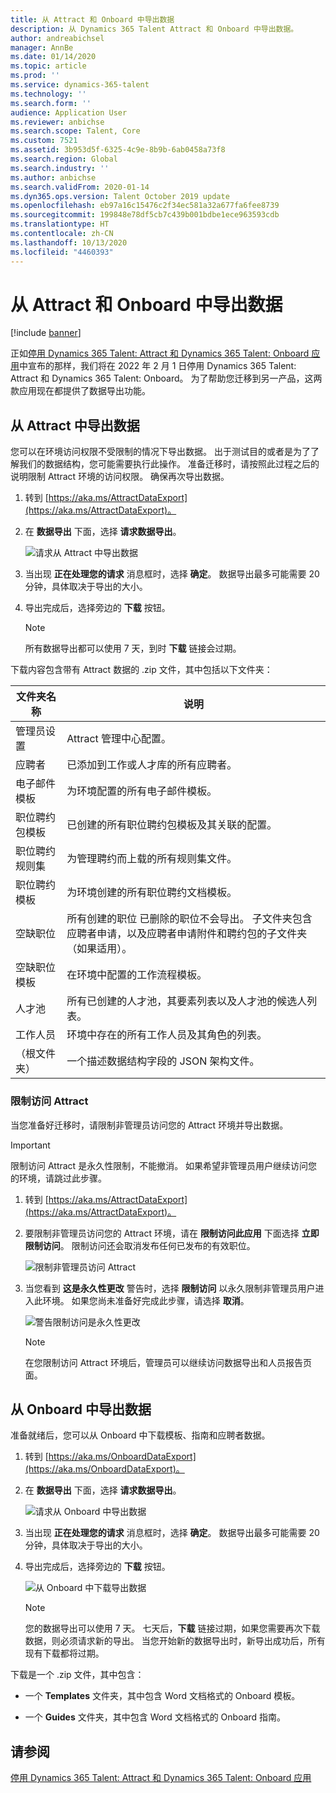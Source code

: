 ```yaml
---
title: 从 Attract 和 Onboard 中导出数据
description: 从 Dynamics 365 Talent Attract 和 Onboard 中导出数据。
author: andreabichsel
manager: AnnBe
ms.date: 01/14/2020
ms.topic: article
ms.prod: ''
ms.service: dynamics-365-talent
ms.technology: ''
ms.search.form: ''
audience: Application User
ms.reviewer: anbichse
ms.search.scope: Talent, Core
ms.custom: 7521
ms.assetid: 3b953d5f-6325-4c9e-8b9b-6ab0458a73f8
ms.search.region: Global
ms.search.industry: ''
ms.author: anbichse
ms.search.validFrom: 2020-01-14
ms.dyn365.ops.version: Talent October 2019 update
ms.openlocfilehash: eb97a16c15476c2f34ec581a32a677fa6fee8739
ms.sourcegitcommit: 199848e78df5cb7c439b001bdbe1ece963593cdb
ms.translationtype: HT
ms.contentlocale: zh-CN
ms.lasthandoff: 10/13/2020
ms.locfileid: "4460393"
---
```

# <a name="export-data-from-attract-and-onboard"></a>从 Attract 和 Onboard 中导出数据

[!include [banner](includes/banner.md)]

正如[停用 Dynamics 365 Talent: Attract 和 Dynamics 365 Talent: Onboard 应用](https://community.dynamics.com/365/talent/b/dynamics365fortalent/posts/retiring-dynamics-365-talent-attract-and-onboard-apps)中宣布的那样，我们将在 2022 年 2 月 1 日停用 Dynamics 365 Talent: Attract 和 Dynamics 365 Talent: Onboard。 为了帮助您迁移到另一产品，这两款应用现在都提供了数据导出功能。

## <a name="export-data-from-attract"></a>从 Attract 中导出数据

您可以在环境访问权限不受限制的情况下导出数据。 出于测试目的或者是为了了解我们的数据结构，您可能需要执行此操作。 准备迁移时，请按照此过程之后的说明限制 Attract 环境的访问权限。 确保再次导出数据。 

1. 转到 [https://aka.ms/AttractDataExport](https://aka.ms/AttractDataExport)。

2. 在 **数据导出** 下面，选择 **请求数据导出**。

   ![[请求从 Attract 中导出数据](./media/attract-onboard-export-data-attract-request.png)](./media/attract-onboard-export-data-attract-request.png)

3. 当出现 **正在处理您的请求** 消息框时，选择 **确定**。 数据导出最多可能需要 20 分钟，具体取决于导出的大小。

4. 导出完成后，选择旁边的 **下载** 按钮。 

   >[!NOTE]
   >所有数据导出都可以使用 7 天，到时 **下载** 链接会过期。</br>
   
下载内容包含带有 Attract 数据的 .zip 文件，其中包括以下文件夹：

| 文件夹名称 | 说明 |
| --- | --- |
| 管理员设置 | Attract 管理中心配置。 |
| 应聘者 | 已添加到工作或人才库的所有应聘者。 |
| 电子邮件模板 | 为环境配置的所有电子邮件模板。 |
| 职位聘约包模板 | 已创建的所有职位聘约包模板及其关联的配置。 |
| 职位聘约规则集 |  为管理聘约而上载的所有规则集文件。 |
| 职位聘约模板 | 为环境创建的所有职位聘约文档模板。 |
| 空缺职位 | 所有创建的职位 已删除的职位不会导出。 子文件夹包含应聘者申请，以及应聘者申请附件和聘约包的子文件夹（如果适用）。 |
| 空缺职位模板 | 在环境中配置的工作流程模板。 |
| 人才池 | 所有已创建的人才池，其要素列表以及人才池的候选人列表。 |
| 工作人员 | 环境中存在的所有工作人员及其角色的列表。 |
| （根文件夹） | 一个描述数据结构字段的 JSON 架构文件。 |

### <a name="restrict-access-to-attract"></a>限制访问 Attract

当您准备好迁移时，请限制非管理员访问您的 Attract 环境并导出数据。

>[!IMPORTANT]
>限制访问 Attract 是永久性限制，不能撤消。 如果希望非管理员用户继续访问您的环境，请跳过此步骤。

1. 转到 [https://aka.ms/AttractDataExport](https://aka.ms/AttractDataExport)。

2. 要限制非管理员访问您的 Attract 环境，请在 **限制访问此应用** 下面选择 **立即限制访问**。 限制访问还会取消发布任何已发布的有效职位。

   ![[限制非管理员访问 Attract](./media/attract-onboard-export-data-attract-restrict-access.png)](./media/attract-onboard-export-data-attract-restrict-access.png)

3. 当您看到 **这是永久性更改** 警告时，选择 **限制访问** 以永久限制非管理员用户进入此环境。 如果您尚未准备好完成此步骤，请选择 **取消**。

   ![[警告限制访问是永久性更改](./media/attract-onboard-export-data-attract-warning.png)](./media/attract-onboard-export-data-attract-warning.png)

   >[!NOTE]
   >在您限制访问 Attract 环境后，管理员可以继续访问数据导出和人员报告页面。

## <a name="export-data-from-onboard"></a>从 Onboard 中导出数据

准备就绪后，您可以从 Onboard 中下载模板、指南和应聘者数据。

1. 转到 [https://aka.ms/OnboardDataExport](https://aka.ms/OnboardDataExport)。

2. 在 **数据导出** 下面，选择 **请求数据导出**。 

   ![[请求从 Onboard 中导出数据](./media/attract-onboard-export-data-onboard-request.png)](./media/attract-onboard-export-data-onboard-request.png)

3. 当出现 **正在处理您的请求** 消息框时，选择 **确定**。 数据导出最多可能需要 20 分钟，具体取决于导出的大小。

4. 导出完成后，选择旁边的 **下载** 按钮。 

   ![[从 Onboard 中下载导出数据](./media/attract-onboard-export-data-onboard-download.png)](./media/attract-onboard-export-data-onboard-download.png)

   >[!NOTE]
   >您的数据导出可以使用 7 天。 七天后，**下载** 链接过期，如果您需要再次下载数据，则必须请求新的导出。 当您开始新的数据导出时，新导出成功后，所有现有下载都将过期。

下载是一个 .zip 文件，其中包含：

- 一个 **Templates** 文件夹，其中包含 Word 文档格式的 Onboard 模板。

- 一个 **Guides** 文件夹，其中包含 Word 文档格式的 Onboard 指南。

## <a name="see-also"></a>请参阅

[停用 Dynamics 365 Talent: Attract 和 Dynamics 365 Talent: Onboard 应用](https://community.dynamics.com/365/talent/b/dynamics365fortalent/posts/retiring-dynamics-365-talent-attract-and-onboard-apps)